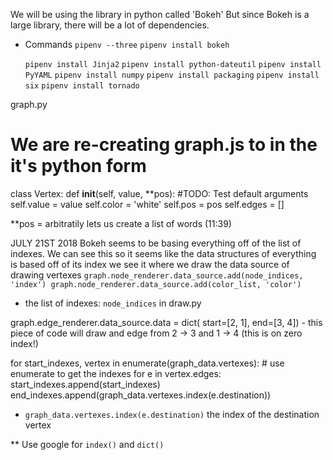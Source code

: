 We will be using the library in python called 'Bokeh' But since Bokeh is a large library, there will be a lot of dependencies.

+ Commands
    `pipenv --three`
    `pipenv install bokeh`

    `pipenv install Jinja2`
    `pipenv install python-dateutil`
    `pipenv install PyYAML`
    `pipenv install numpy`
    `pipenv install packaging`
    `pipenv install six`
    `pipenv install tornado`

graph.py
# We are re-creating graph.js to in the it's python form
class Vertex:
    def __init__(self, value, **pos): #TODO: Test default arguments
        self.value = value
        self.color = 'white'
        self.pos = pos
        self.edges = []

**pos = arbitratily lets us create a list of words (11:39)

JULY 21ST 2018
Bokeh seems to be basing everything off of the list of indexes.
We can see this 
so it seems like the data structures of everything is based off of its index
we see it where we draw the data source of drawing vertexes
    ```graph.node_renderer.data_source.add(node_indices, 'index')
graph.node_renderer.data_source.add(color_list, 'color')```
 - the list of indexes: `node_indices` in draw.py

graph.edge_renderer.data_source.data = dict(
     start=[2, 1],
     end=[3, 4])
    - this piece of code will draw and edge from 2 -> 3 and 1 -> 4 (this is on zero index!)

for start_indexes, vertex in enumerate(graph_data.vertexes): # use enumerate to get the indexes
    for e in vertex.edges:
        start_indexes.append(start_indexes)
        end_indexes.append(graph_data.vertexes.index(e.destination))
 - `graph_data.vertexes.index(e.destination)` the index of the destination vertex

** Use google for `index()` and `dict()`

